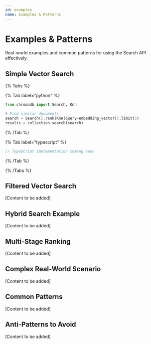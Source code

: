 ```yaml
---
id: examples
name: Examples & Patterns
---
```


# Examples & Patterns

Real-world examples and common patterns for using the Search API effectively.

## Simple Vector Search

{% Tabs %}

{% Tab label="python" %}
```python
from chromadb import Search, Knn

# Find similar documents
search = Search().rank(Knn(query=embedding_vector)).limit(5)
results = collection.search(search)
```
{% /Tab %}

{% Tab label="typescript" %}
```typescript
// TypeScript implementation coming soon
```
{% /Tab %}

{% /Tabs %}

## Filtered Vector Search

[Content to be added]

## Hybrid Search Example

[Content to be added]

## Multi-Stage Ranking

[Content to be added]

## Complex Real-World Scenario

[Content to be added]

## Common Patterns

[Content to be added]

## Anti-Patterns to Avoid

[Content to be added]